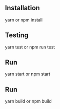 ## Installation

yarn or npm install

## Testing

yarn test or npm run test

## Run

yarn start or npm start

## Run

yarn build or npm build
